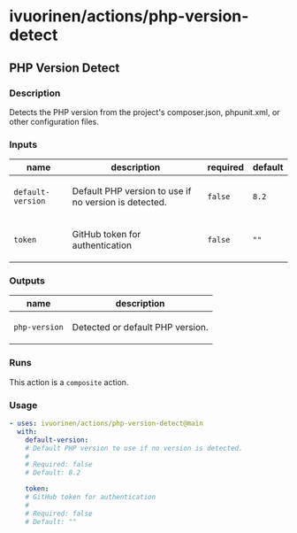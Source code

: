# ivuorinen/actions/php-version-detect

## PHP Version Detect

### Description

Detects the PHP version from the project's composer.json, phpunit.xml, or other configuration files.

### Inputs

| name              | description                                                  | required | default |
|-------------------|--------------------------------------------------------------|----------|---------|
| `default-version` | <p>Default PHP version to use if no version is detected.</p> | `false`  | `8.2`   |
| `token`           | <p>GitHub token for authentication</p>                       | `false`  | `""`    |

### Outputs

| name          | description                             |
|---------------|-----------------------------------------|
| `php-version` | <p>Detected or default PHP version.</p> |

### Runs

This action is a `composite` action.

### Usage

```yaml
- uses: ivuorinen/actions/php-version-detect@main
  with:
    default-version:
    # Default PHP version to use if no version is detected.
    #
    # Required: false
    # Default: 8.2

    token:
    # GitHub token for authentication
    #
    # Required: false
    # Default: ""
```
